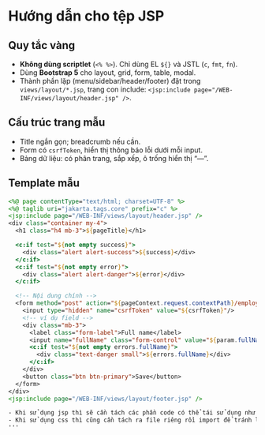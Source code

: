 # Hướng dẫn cho tệp JSP

## Quy tắc vàng

- **Không dùng scriptlet** (`<% %>`). Chỉ dùng EL `${}` và JSTL (`c`, `fmt`, `fn`).
- Dùng **Bootstrap 5** cho layout, grid, form, table, modal.
- Thành phần lặp (menu/sidebar/header/footer) đặt trong `views/layout/*.jsp`, trang con include:
  `<jsp:include page="/WEB-INF/views/layout/header.jsp" />`.

## Cấu trúc trang mẫu

- Title ngắn gọn; breadcrumb nếu cần.
- Form có `csrfToken`, hiển thị thông báo lỗi dưới mỗi input.
- Bảng dữ liệu: có phân trang, sắp xếp, ô trống hiển thị “—”.

## Template mẫu

```jsp
<%@ page contentType="text/html; charset=UTF-8" %>
<%@ taglib uri="jakarta.tags.core" prefix="c" %>
<jsp:include page="/WEB-INF/views/layout/header.jsp" />
<div class="container my-4">
  <h1 class="h4 mb-3">${pageTitle}</h1>

  <c:if test="${not empty success}">
    <div class="alert alert-success">${success}</div>
  </c:if>
  <c:if test="${not empty error}">
    <div class="alert alert-danger">${error}</div>
  </c:if>

  <!-- Nội dung chính -->
  <form method="post" action="${pageContext.request.contextPath}/employee/create">
    <input type="hidden" name="csrfToken" value="${csrfToken}"/>
    <!-- ví dụ field -->
    <div class="mb-3">
      <label class="form-label">Full name</label>
      <input name="fullName" class="form-control" value="${param.fullName}" required />
      <c:if test="${not empty errors.fullName}">
        <div class="text-danger small">${errors.fullName}</div>
      </c:if>
    </div>
    <button class="btn btn-primary">Save</button>
  </form>
</div>
<jsp:include page="/WEB-INF/views/layout/footer.jsp" />

- Khi sử dụng jsp thì sẽ cần tách các phần code có thể tái sử dụng như header, footer và sidebar để có thể tiện cho việc tái sử dụng
- Khi sử dụng css thì cũng cần tách ra file riêng rồi import để tránh làm code trở nên quá dài (file css này chỉ chứa code cho trang jsp của nó thôi không đc chứa gộp của nhiều trang jsp)
'''
```
